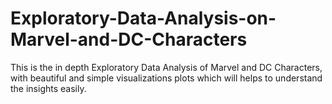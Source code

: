 # Exploratory-Data-Analysis-on-Marvel-and-DC-Characters
This is the in depth Exploratory Data Analysis of Marvel and DC Characters, with beautiful and simple visualizations plots which will helps to understand the insights easily.
